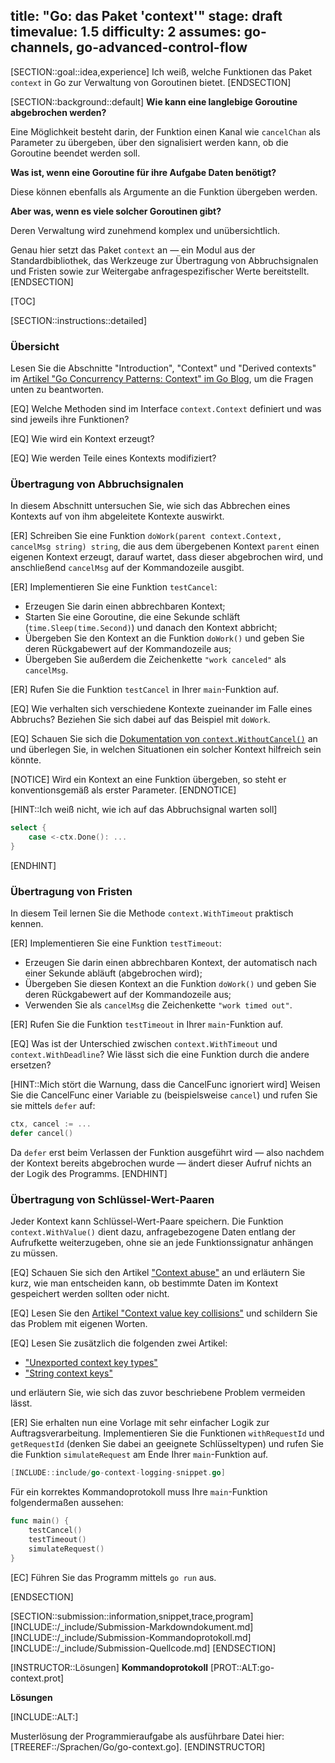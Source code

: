 title: "Go: das Paket 'context'"
stage: draft
timevalue: 1.5
difficulty: 2
assumes: go-channels, go-advanced-control-flow
---

[SECTION::goal::idea,experience]
Ich weiß, welche Funktionen das Paket `context` in Go zur Verwaltung von Goroutinen bietet.
[ENDSECTION]

[SECTION::background::default]
__Wie kann eine langlebige Goroutine abgebrochen werden?__

Eine Möglichkeit besteht darin, der Funktion einen Kanal wie `cancelChan` als Parameter
zu übergeben, über den signalisiert werden kann, ob die Goroutine beendet werden soll.

__Was ist, wenn eine Goroutine für ihre Aufgabe Daten benötigt?__

Diese können ebenfalls als Argumente an die Funktion übergeben werden.

__Aber was, wenn es viele solcher Goroutinen gibt?__

Deren Verwaltung wird zunehmend komplex und unübersichtlich.

Genau hier setzt das Paket `context` an — ein Modul aus der Standardbibliothek, 
das Werkzeuge zur Übertragung von Abbruchsignalen und Fristen sowie zur Weitergabe 
anfragespezifischer Werte bereitstellt.
[ENDSECTION]

[TOC]

[SECTION::instructions::detailed]

### Übersicht

Lesen Sie die Abschnitte "Introduction", "Context" und "Derived contexts" im 
[Artikel "Go Concurrency Patterns: Context" im Go Blog](https://go.dev/blog/context),
um die Fragen unten zu beantworten.

[EQ] Welche Methoden sind im Interface `context.Context` definiert und was sind 
jeweils ihre Funktionen?

[EQ] Wie wird ein Kontext erzeugt?

[EQ] Wie werden Teile eines Kontexts modifiziert?

<!-- time estimate: 15 min -->


### Übertragung von Abbruchsignalen

In diesem Abschnitt untersuchen Sie, wie sich das Abbrechen eines Kontexts auf von ihm 
abgeleitete Kontexte auswirkt.

[ER] Schreiben Sie eine Funktion `doWork(parent context.Context, cancelMsg string) string`,
die aus dem übergebenen Kontext `parent` einen eigenen Kontext erzeugt, darauf wartet, 
dass dieser abgebrochen wird, und anschließend `cancelMsg` auf der Kommandozeile ausgibt.

[ER] Implementieren Sie eine Funktion `testCancel`:

- Erzeugen Sie darin einen abbrechbaren Kontext;
- Starten Sie eine Goroutine, die eine Sekunde schläft (`time.Sleep(time.Second)`) 
  und danach den Kontext abbricht; 
- Übergeben Sie den Kontext an die Funktion `doWork()` und geben Sie deren Rückgabewert 
  auf der Kommandozeile aus;
- Übergeben Sie außerdem die Zeichenkette `"work canceled"` als `cancelMsg`.

[ER] Rufen Sie die Funktion `testCancel` in Ihrer `main`-Funktion auf. 

[EQ] Wie verhalten sich verschiedene Kontexte zueinander im Falle eines Abbruchs?
Beziehen Sie sich dabei auf das Beispiel mit `doWork`.

[EQ] Schauen Sie sich die 
[Dokumentation von `context.WithoutCancel()`](https://pkg.go.dev/context#WithoutCancel)
an und überlegen Sie, in welchen Situationen ein solcher Kontext hilfreich sein könnte.

[NOTICE]
Wird ein Kontext an eine Funktion übergeben, so steht er konventionsgemäß als erster Parameter.
[ENDNOTICE]

[HINT::Ich weiß nicht, wie ich auf das Abbruchsignal warten soll]
```go
select {
    case <-ctx.Done(): ...
}
```
[ENDHINT]

<!-- time estimate: 20 min -->


### Übertragung von Fristen

In diesem Teil lernen Sie die Methode `context.WithTimeout` praktisch kennen.

[ER] Implementieren Sie eine Funktion `testTimeout`:

- Erzeugen Sie darin einen abbrechbaren Kontext, der automatisch nach einer Sekunde abläuft 
  (abgebrochen wird);
- Übergeben Sie diesen Kontext an die Funktion `doWork()` und geben Sie deren Rückgabewert
  auf der Kommandozeile aus;
- Verwenden Sie als `cancelMsg` die Zeichenkette `"work timed out"`.

[ER] Rufen Sie die Funktion `testTimeout` in Ihrer `main`-Funktion auf.

[EQ] Was ist der Unterschied zwischen `context.WithTimeout` und `context.WithDeadline`?
Wie lässt sich die eine Funktion durch die andere ersetzen?

[HINT::Mich stört die Warnung, dass die CancelFunc ignoriert wird]
Weisen Sie die CancelFunc einer Variable zu (beispielsweise `cancel`) und rufen Sie 
sie mittels `defer` auf:

```go
ctx, cancel := ...
defer cancel()
```

Da `defer` erst beim Verlassen der Funktion ausgeführt wird — also nachdem 
der Kontext bereits abgebrochen wurde — ändert dieser Aufruf nichts an der Logik des Programms.
[ENDHINT]

<!-- time estimate: 10 min -->


### Übertragung von Schlüssel-Wert-Paaren

Jeder Kontext kann Schlüssel-Wert-Paare speichern.
Die Funktion `context.WithValue()` dient dazu, anfragebezogene Daten entlang der Aufrufkette 
weiterzugeben, ohne sie an jede Funktionssignatur anhängen zu müssen.

[EQ] Schauen Sie sich den Artikel 
["Context abuse"](https://boldlygo.tech/archive/2025-04-10-context-abuse/)
an und erläutern Sie kurz, wie man entscheiden kann, ob bestimmte Daten im Kontext 
gespeichert werden sollten oder nicht. 

[EQ] Lesen Sie den
[Artikel "Context value key collisions"](https://boldlygo.tech/archive/2025-05-23-context-value-key-collisions/)
und schildern Sie das Problem mit eigenen Worten.

[EQ] Lesen Sie zusätzlich die folgenden zwei Artikel:

  - ["Unexported context key types"](https://boldlygo.tech/archive/2025-05-27-unexported-context-key-types/)
  - ["String context keys"](https://boldlygo.tech/archive/2025-06-10-string-context-keys/)

und erläutern Sie, wie sich das zuvor beschriebene Problem vermeiden lässt.

[ER] Sie erhalten nun eine Vorlage mit sehr einfacher Logik zur Auftragsverarbeitung. 
Implementieren Sie die Funktionen `withRequestId` und `getRequestId` (denken Sie dabei an geeignete 
Schlüsseltypen) und rufen Sie die Funktion `simulateRequest` am Ende Ihrer `main`-Funktion auf.

```go
[INCLUDE::include/go-context-logging-snippet.go]
```

Für ein korrektes Kommandoprotokoll muss Ihre `main`-Funktion folgendermaßen aussehen:
```go
func main() {
    testCancel()
    testTimeout()
    simulateRequest()
}
```

[EC] Führen Sie das Programm mittels `go run` aus.

<!-- time estimate: 25 min -->
[ENDSECTION]

[SECTION::submission::information,snippet,trace,program]
[INCLUDE::/_include/Submission-Markdowndokument.md]
[INCLUDE::/_include/Submission-Kommandoprotokoll.md]
[INCLUDE::/_include/Submission-Quellcode.md]
[ENDSECTION]

[INSTRUCTOR::Lösungen]
**Kommandoprotokoll**
[PROT::ALT:go-context.prot]

**Lösungen**

[INCLUDE::ALT:]

Musterlösung der Programmieraufgabe als ausführbare Datei hier:
[TREEREF::/Sprachen/Go/go-context.go].
[ENDINSTRUCTOR]
